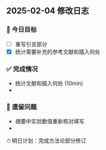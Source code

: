 ## 2025-02-04 修改日志

### 📌 今日目标
- [ ] 重写引言部分
- [x] 统计需要补充的参考文献和插入何处

### ✅ 完成情况
- 统计文献和插入何处 (10min)
- 

### 🚧 遗留问题
- 摘要中实验数值重新核对填写
- 

⏱ 明日计划：完成方法论部分修订
